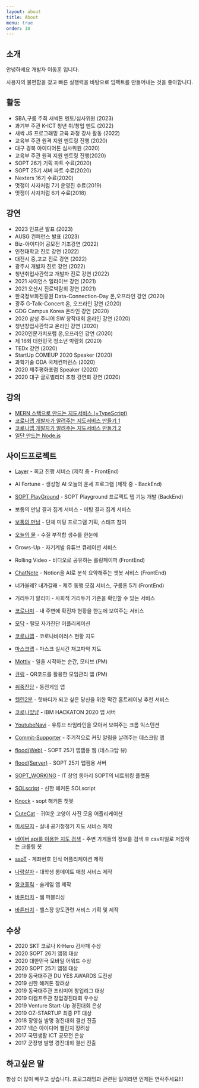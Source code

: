 ```yaml
---
layout: about
title: About
menu: true
order: 10
---
```


## 소개

안녕하세요 개발자 이동훈 입니다.

사용자의 불편함을 찾고 빠른 실행력을 바탕으로 임팩트를 만들어내는 것을 좋아합니다.

## 활동

- SBA,구름 주최 새싹톤 멘토/심사위원 (2023)
- 과기부 주관 K-ICT 청년 취/창업 멘토 (2022)
- 새싹 JS 프로그래밍 교육 과정 강사 활동 (2022)
- 교육부 주관 원격 지원 멘토링 진행 (2020)
- 대구 경북 아이디어톤 심사위원 (2020)
- 교육부 주관 원격 지원 멘토링 진행(2020)
- SOPT 26기 기획 파트 수료(2020)
- SOPT 25기 서버 파트 수료(2020)
- Nexters 16기 수료(2020)
- 멋쟁이 사자처럼 7기 운영진 수료(2019)
- 멋쟁이 사자처럼 6기 수료(2018)

## 강연

- 2023 인프콘 발표 (2023)
- AUSG 컨퍼런스 발표 (2023)
- Biz-아이디어 공모전 기조강연 (2022)
- 인천대학교 진로 강연 (2022)
- 대전시 중,고교 진로 강연 (2022)
- 광주시 개발자 진로 강연 (2022)
- 청년취업사관학교 개발자 진로 강연 (2022)
- 2021 사이언스 얼라이브 강연 (2021)
- 2021 오산시 진로박람회 강연 (2021)
- 한국정보화진흥원 Data-Connection-Day 온,오프라인 강연 (2020)
- 광주 G-Talk-Concert 온, 오프라인 강연 (2020)
- GDG Campus Korea 온라인 강연 (2020)
- 2020 삼성 주니어 SW 창작대회 온라인 강연 (2020)
- 청년창업사관학교 온라인 강연 (2020)
- 2020인문가치포럼 온,오프라인 강연 (2020)
- 제 16회 대한민국 청소년 박람회 (2020)
- TEDx 강연 (2020)
- StartUp COMEUP 2020 Speaker (2020)
- 과학기술 ODA 국제컨퍼런스 (2020)
- 2020 제주평화포럼 Speaker (2020)
- 2020 대구 글로벌리더 초청 강연회 강연 (2020)

## 강의

- [MERN 스택으로 만드는 지도서비스 (+TypeScript)](https://www.inflearn.com/course/mern-%EC%8A%A4%ED%83%9D%EC%9C%BC%EB%A1%9C-%EB%A7%8C%EB%93%9C%EB%8A%94-%EC%A7%80%EB%8F%84%EC%84%9C%EB%B9%84%EC%8A%A4-typescript)
- [코로나맵 개발자가 알려주는 지도서비스 만들기 1](https://www.inflearn.com/course/%EC%BD%94%EB%A1%9C%EB%82%98%EB%A7%B5-%EC%A7%80%EB%8F%84%EC%84%9C%EB%B9%84%EC%8A%A4)
- [코로나맵 개발자가 알려주는 지도서비스 만들기 2](https://www.inflearn.com/course/%EC%BD%94%EB%A1%9C%EB%82%98%EB%A7%B5-%EC%A7%80%EB%8F%84%EC%84%9C%EB%B9%84%EC%8A%A4-%EC%9D%91%EC%9A%A9)
- [일단 만드는 Node.js](https://www.codelion.net/catalog/Q291cnNlTm9kZTp4bjY4)

## 사이드프로젝트

- [Layer](https://disquiet.io/@klmhyeonwoo/makerlog/%ED%9A%8C%EA%B3%A0-%EC%9E%98%ED%95%98%EB%8A%94-%ED%8C%80%EC%97%90%EC%84%9C-%ED%9A%8C%EA%B3%A0-%EC%A7%84%ED%96%89%ED%95%98%EA%B8%B0-%EC%9E%91%EC%84%B1-%EC%A4%91) - 회고 진행 서비스 (제작 중 - FrontEnd)

- AI Fortune - 생성형 AI 오늘의 운세 프로그램 (제작 중 - BackEnd)

- [SOPT PlayGround](https://playground.sopt.org/intro) - SOPT Playground 프로젝트 탭 기능 개발 (BackEnd)

- 보통의 만남 결과 집계 서비스 - 미팅 결과 집계 서비스

- [보통의 만남](https://ep08yoursummerordinarymeeting.oopy.io/) - 단체 미팅 프로그램 기획, 스태프 참여

- [오늘의 물](https://disquiet.io/product/%EC%98%A4%EB%8A%98%EC%9D%98%EB%AC%BC) - 수질 부적합 생수를 한눈에

- Grows-Up - 자기계발 유튜브 큐레이션 서비스

- Rolling Video - 비디오로 공유하는 롤링페이퍼 (FrontEnd)

- [ChatNote](https://github.com/chatnote/ChatnoteFrontend) - Notion을 AI로 분석 요약해주는 챗봇 서비스 (FrontEnd)

- 너가올레? 내가갈래 - 제주 동행 모집 서비스, 구름톤 5기 (FrontEnd)

- 거리두기 알리미 - 사회적 거리두기 기준을 확인할 수 있는 서비스

- [코로나미](https://coroname.site) - 내 주변에 확진자 현황을 한눈에 보여주는 서비스

- [모닥](https://play.google.com/store/apps/details?id=modoc.care&hl=ko) - 탈모 자가진단 어플리케이션

- [코로나맵](https://coronamap.site) - 코로나바이러스 현황 지도

- [마스크맵](https://maskmap.site) - 마스크 실시간 재고파악 지도

- [Mottiv](https://github.com/Motiiv/motiiv-front) - 일을 시작하는 순간, 모티브 (PM)

- [큐링](https://apps.apple.com/kr/app/%ED%81%90%EB%A7%81-qr%EC%BD%94%EB%93%9C%EB%A1%9C-%EB%A7%8C%EB%93%A4%EC%96%B4%EA%B0%80%EB%8A%94-%EC%9A%B0%EB%A6%AC%EC%9D%98-%EB%AA%A8%EC%9E%84/id1523625666) - QR코드를 활용한 모임관리 앱 (PM)

- [취중진담](https://play.google.com/store/apps/details?id=modac.coingame&hl=ko) - 동전게임 앱

- [헬린2분](https://github.com/sopt12-hackathon/frontend_web) - 핫바디가 되고 싶은 당신을 위한 막간 홈트레이닝 추천 서비스

- [코로나있냥](https://github.com/COVID19-CAT/cocat-api) - IBM HACKATON 2020 앱 서버

- [YoutubeNavi](https://chrome.google.com/webstore/detail/kaendllmbeoemkbeegjplfoeaejmonpb/publish-accepted?authuser=0&hl=ko) - 유튜브 타임라인을 모아서 보여주는 크롬 익스텐션

- [Commit-Supporter](https://github.com/donghunee/sopt-git-commit) - 주기적으로 커밋 알림을 날려주는 데스크탑 앱

- [flood(Web)](https://floodweb.herokuapp.com/) - SOPT 25기 앱잼용 웹 (데스크탑 뷰)

- [flood(Server)](https://github.com/Flood-SOPT25th/Flood-Server) - SOPT 25기 앱잼용 서버

- [SOPT_WORKING](https://soptworking.herokuapp.com/) - IT 창업 동아리 SOPT의 네트워킹 플랫폼

- [SOLscript](https://github.com/SOLscript) - 신한 헤커톤 SOLscript

- [Knock](https://github.com/sopkathon/server) - sopt 해커톤 챗봇

- [CuteCat](https://github.com/donghunee/cute_cat/) - 귀여운 고양이 사진 모음 어플리케이션

- [미세모지](https://misemozi.me) - 실내 공기청정기 지도 서비스 제작

- [네이버 api를 이용한 지도 검색](https://github.com/donghunee/naver_map_data) - 주변 가게들의 정보를 검색 후 csv파일로 저장하는 크롤링 봇

- [ssoT](https://play.google.com/store/apps/details?id=menu.techdown.org.taltal) - 계좌번호 인식 어플리케이션 제작

- [나랑살자](https://github.com/DONGhunee/roomate) - 대학생 룸메이트 매칭 서비스 제작

- [알코홀릭](https://play.google.com/store/apps/details?id=com.baton.lee.alcoholic) - 술게임 앱 제작

- [바톤터치](https://warm-eyrie-25829.herokuapp.com/) - 웹 퍼블리싱

- [바톤터치](https://giging.tistory.com/5?category=323741) - 헬스장 양도관련 서비스 기획 및 제작

## 수상

- 2020 SKT 코로나 K-Hero 감사패 수상
- 2020 SOPT 26기 앱잼 대상
- 2020 대한민국 모바일 어워드 수상
- 2020 SOPT 25기 앱잼 대상
- 2019 동국대주관 DU YES AWARDS 도전상
- 2019 신한 해커톤 장려상
- 2019 동국대주관 프리미어 창업리그 대상
- 2019 디캠프주관 창업경진대회 우수상
- 2019 Venture Start-Up 경진대회 은상
- 2019 OZ-STARTUP 최종 PT 대상
- 2018 장영실 발명 경진대회 결선 진출
- 2017 넥슨 아이디어 챌린지 장려상
- 2017 국민생활 ICT 공모전 은상
- 2017 군장병 발명 경진대회 결선 진출

## 하고싶은 말

항상 더 많이 배우고 싶습니다. 프로그래밍과 관련된 일이라면 언제든 연락주세요!!!
